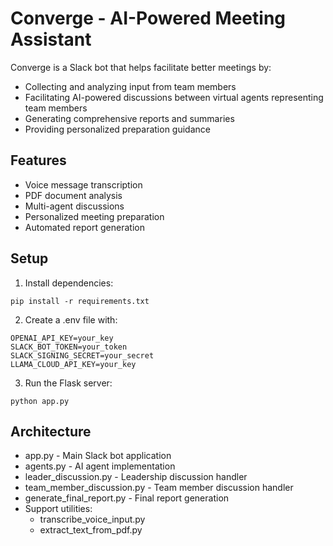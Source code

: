 # Converge - AI-Powered Meeting Assistant

Converge is a Slack bot that helps facilitate better meetings by:
- Collecting and analyzing input from team members
- Facilitating AI-powered discussions between virtual agents representing team members
- Generating comprehensive reports and summaries
- Providing personalized preparation guidance

## Features
- Voice message transcription
- PDF document analysis
- Multi-agent discussions
- Personalized meeting preparation
- Automated report generation

## Setup
1. Install dependencies:

```
pip install -r requirements.txt
```

2. Create a .env file with:

```
OPENAI_API_KEY=your_key
SLACK_BOT_TOKEN=your_token
SLACK_SIGNING_SECRET=your_secret
LLAMA_CLOUD_API_KEY=your_key
```

3. Run the Flask server:

```
python app.py
```

## Architecture

- app.py - Main Slack bot application
- agents.py - AI agent implementation
- leader_discussion.py - Leadership discussion handler
- team_member_discussion.py - Team member discussion handler
- generate_final_report.py - Final report generation
- Support utilities: 
    - transcribe_voice_input.py 
    - extract_text_from_pdf.py





